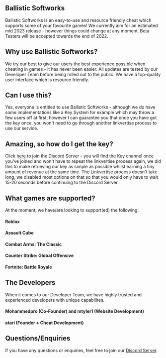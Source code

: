 ## Ballistic Softworks
Ballistic Softworks is an easy-to-use and resource friendly cheat which supports some of your favourite games!
We currently aim for an estimated mid 2023 release - however things could change at any moment.
Beta Testers will be accepted towards the end of 2022.

## Why use Ballistic Softworks?
We try our best to give our users the best experience possible when cheating in games - it has never been easier.
All updates are tested by our Developer Team before being rolled out to the public.
We have a top-quality user interface which is resource friendly.


## Can I use this?
Yes, everyone is entitled to use Ballistic Softworks - although we do have some implementations like a Key System for example which may throw a few users off at first, however I can guarantee you that once you have got the key once, you won't need to go through another linkvertise process to use our service.

## Amazing, so how do I get the key?
Click [here](https://linkvertise.com/459484/atari-discord-server) to join the Discord Server - you will find the Key channel once you've joined and won't have to repeat the linkvertise process again, we did this to make retrieving our key as simple as possible whilst earning a tiny amount of revenue at the same time. The Linkvertise process doesn't take long, we disabled most options on that so that you would only have to wait 15-20 seconds before continuing to the Discord Server.

## What games are supported?
At the moment, we have/are looking to support(ed) the following:
#### Roblox
#### Assault Cube
#### Combat Arms: The Classic
#### Counter Strike: Global Offensive
#### Fortnite: Battle Royale

## The Developers
When it comes to our Developer Team, we have highly trusted and experienced developers with unique capabilites.
#### Mohammedpro (Co-Founder) and mtyler1 (Website Development)
#### atari (Founder + Cheat Development)

## Questions/Enquiries 
If you have any questions or enquiries, feel free to join our [Discord Server](https://linkvertise.com/459484/atari-discord-server).
